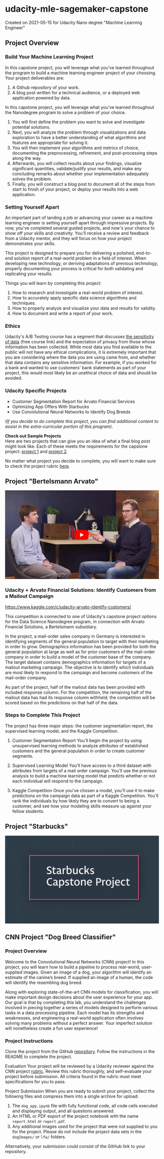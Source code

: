 # udacity-mle-sagemaker-capstone
Created on 2021-05-15 for Udacity Nano degree "Machine Learning Engineer"

## Project Overview

### Build Your Machine Learning Project

In this capstone project, you will leverage what you’ve learned throughout the program to build a machine learning engineer project of your choosing. Your project deliverables are:

1. A Github repository of your work.
2. A blog post written for a technical audience, or a deployed web application powered by data.

In this capstone project, you will leverage what you’ve learned throughout the Nanodegree program to solve a problem of your choice.

1. You will first define the problem you want to solve and investigate potential solutions.
2. Next, you will analyze the problem through visualizations and data exploration to have a better understanding of what algorithms and features are appropriate for solving it.
3. You will then implement your algorithms and metrics of choice, documenting the preprocessing, refinement, and post-processing steps along the way.
4. Afterwards, you will collect results about your findings, visualize significant quantities, validate/justify your results, and make any concluding remarks about whether your implementation adequately solves the problem.
5. Finally, you will construct a blog post to document all of the steps from start to finish of your project, or deploy your results into a web application.

### Setting Yourself Apart

An important part of landing a job or advancing your career as a machine learning engineer is setting yourself apart through impressive projects. By now, you've completed several guided projects, and now's your chance to show off your skills and creativity. You'll receive a review and feedback from a Udacity mentor, and they will focus on how your project demonstrates your skills.

This project is designed to prepare you for delivering a polished, end-to-end solution report of a real-world problem in a field of interest. When developing new technology, or deriving adaptations of previous technology, properly documenting your process is critical for both validating and replicating your results.

Things you will learn by completing this project:

1. How to research and investigate a real-world problem of interest.
2. How to accurately apply specific data science algorithms and techniques.
3. How to properly analyze and visualize your data and results for validity.
4. How to document and write a report of your work.

### Ethics

Udacity's A/B Testing course has a segment that discusses [the sensitivity of data](https://classroom.udacity.com/courses/ud257/lessons/3998098714/concepts/39997087540923#) (free course link) and the expectation of privacy from those whose information has been collected. While most data you find available to the public will not have any ethical complications, it is extremely important that you are considering where the data you are using came from, and whether that data contains any sensitive information. For example, if you worked for a bank and wanted to use customers' bank statements as part of your project, this would most likely be an unethical choice of data and should be avoided.

### Udacity Specific Projects

* Customer Segmentation Report for Arvato Financial Services
* Optimizing App Offers With Starbucks
* Use Convolutional Neural Networks to Identify Dog Breeds

*(If you decide to do complete this project, you can find additional content to assist in the extra-curricular portion of this program).*  

**Check out Sample Projects**  
Here are two projects that can give you an idea of what a final blog post might look like. Each of these meets the requirements for the capstone project: [project 1](https://github.com/udacity/machine-learning/blob/master/projects/capstone/report-example-1.pdf) and [project 2](https://github.com/udacity/machine-learning/blob/master/projects/capstone/report-example-3.pdf).

No matter what project you decide to complete, you will want to make sure to check the project rubric [here](https://review.udacity.com/#!/rubrics/2345/view).

## Project "Bertelsmann Arvato"

[![Arvato Final Project](https://github.com/Nov05/pictures/blob/da2bcfd48ed2930e3686675454764ce38b7e8760/Udacity/2021-05-15%20machine%20learning%20engineer/2021-05-15%2015_40_50-Machine%20Learning%20Engineer%20Nanodegree%20-%20Udacity-min.jpg)](https://youtu.be/qBR6A0IQXEE)

### Udacity + Arvato Financial Solutions: Identify Customers from a Mailout Campaign

https://www.kaggle.com/c/udacity-arvato-identify-customers/

This competition is connected to one of Udacity's capstone project options for the Data Science Nanodegree program, in connection with Arvato Financial Solutions, a Bertelsmann subsidiary.

In the project, a mail-order sales company in Germany is interested in identifying segments of the general population to target with their marketing in order to grow. Demographics information has been provided for both the general population at large as well as for prior customers of the mail-order company in order to build a model of the customer base of the company. The target dataset contains demographics information for targets of a mailout marketing campaign. The objective is to identify which individuals are most likely to respond to the campaign and become customers of the mail-order company.

As part of the project, half of the mailout data has been provided with included response column. For the competition, the remaining half of the mailout data has had its response column withheld; the competition will be scored based on the predictions on that half of the data.

### Steps to Complete This Project

The project has three major steps: the customer segmentation report, the supervised learning model, and the Kaggle Competition.

1. Customer Segmentation Report
You'll begin the project by using unsupervised learning methods to analyze attributes of established customers and the general population in order to create customer segments.

2. Supervised Learning Model
You'll have access to a third dataset with attributes from targets of a mail order campaign. You'll use the previous analysis to build a machine learning model that predicts whether or not each individual will respond to the campaign.

3. Kaggle Competition
Once you've chosen a model, you'll use it to make predictions on the campaign data as part of a Kaggle Competition. You'll rank the individuals by how likely they are to convert to being a customer, and see how your modeling skills measure up against your fellow students.

## Project "Starbucks"

[![Starbucks Final Project](https://github.com/Nov05/pictures/blob/cbd7bf6339d60771c6a4341aa5692e9b15d34455/Udacity/2021-05-15%20machine%20learning%20engineer/2021-05-15%2015_53_09-Machine%20Learning%20Engineer%20Nanodegree%20-%20Udacity-min.jpg)](https://youtu.be/bq-H7M5BU3U)

## CNN Project "Dog Breed Classifier"

### Project Overview
Welcome to the Convolutional Neural Networks (CNN) project! In this project, you will learn how to build a pipeline to process real-world, user-supplied images. Given an image of a dog, your algorithm will identify an estimate of the canine’s breed. If supplied an image of a human, the code will identify the resembling dog breed.

Along with exploring state-of-the-art CNN models for classification, you will make important design decisions about the user experience for your app. Our goal is that by completing this lab, you understand the challenges involved in piecing together a series of models designed to perform various tasks in a data processing pipeline. Each model has its strengths and weaknesses, and engineering a real-world application often involves solving many problems without a perfect answer. Your imperfect solution will nonetheless create a fun user experience!

### Project Instructions
Clone the project from the GitHub [repository](https://github.com/udacity/deep-learning-v2-pytorch/tree/master/project-dog-classification). Follow the instructions in the README to complete the project.

Evaluation
Your project will be reviewed by a Udacity reviewer against the CNN project [rubric](https://review.udacity.com/#!/rubrics/2259/view). Review this rubric thoroughly, and self-evaluate your project before submission. All criteria found in the rubric must meet specifications for you to pass.

Project Submission
When you are ready to submit your project, collect the following files and compress them into a single archive for upload:

1. The `dog_app.ipynb` file with fully functional code, all code cells executed and displaying output, and all questions answered.
2. An HTML or PDF export of the project notebook with the name `report.html` or `report.pdf`.
3. Any additional images used for the project that were not supplied to you for the project. Please do not include the project data sets in the `dogImages/` or `lfw/` folders.

Alternatively, your submission could consist of the GitHub link to your repository.

